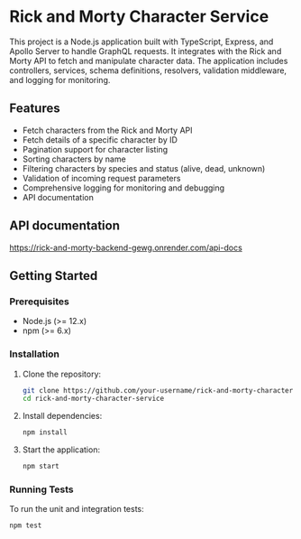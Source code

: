 # Rick and Morty Character Service

This project is a Node.js application built with TypeScript, Express, and Apollo Server to handle GraphQL requests. It integrates with the Rick and Morty API to fetch and manipulate character data. The application includes controllers, services, schema definitions, resolvers, validation middleware, and logging for monitoring.

## Features

- Fetch characters from the Rick and Morty API
- Fetch details of a specific character by ID
- Pagination support for character listing
- Sorting characters by name
- Filtering characters by species and status (alive, dead, unknown)
- Validation of incoming request parameters
- Comprehensive logging for monitoring and debugging
- API documentation

## API documentation

https://rick-and-morty-backend-gewg.onrender.com/api-docs

## Getting Started

### Prerequisites

- Node.js (>= 12.x)
- npm (>= 6.x)

### Installation

1. Clone the repository:

   ```bash
   git clone https://github.com/your-username/rick-and-morty-character-service.git
   cd rick-and-morty-character-service
   ```

2. Install dependencies:

   ```bash
   npm install
   ```

3. Start the application:

   ```bash
   npm start
   ```

### Running Tests

To run the unit and integration tests:

```bash
npm test
```

